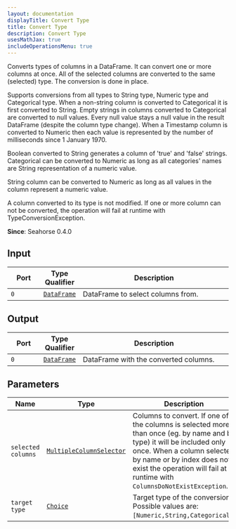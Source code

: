 ```yaml
---
layout: documentation
displayTitle: Convert Type
title: Convert Type
description: Convert Type
usesMathJax: true
includeOperationsMenu: true
---
```


Converts types of columns in a DataFrame. It can convert one or more columns at once.
All of the selected columns are converted to the same (selected) type. The conversion is done in
place.

Supports conversions from all types to String type, Numeric type and Categorical type.
When a non-string column is converted to Categorical it is first converted to String.
Empty strings in columns converted to Categorical are converted to null values.
Every null value stays a null value in the result DataFrame (despite the column type change).
When a Timestamp column is converted to Numeric then each value is represented
by the number of milliseconds since 1 January 1970.

Boolean converted to String generates a column of 'true' and 'false' strings.
Categorical can be converted to Numeric as long as all categories' names are String representation
of a numeric value.

String column can be converted to Numeric as long as all values in the column represent a numeric value.

A column converted to its type is not modified.
If one or more column can not be converted,
the operation will fail at runtime with TypeConversionException.

**Since**: Seahorse 0.4.0

## Input

<table>
<thead>
<tr>
<th style="width:15%">Port</th>
<th style="width:15%">Type Qualifier</th>
<th style="width:70%">Description</th>
</tr>
</thead>
<tbody>
<tr>
<td><code>0</code></td>
<td><code><a href="../classes/dataframe.html">DataFrame</a></code></td>
<td>DataFrame to select columns from.</td>
</tr>
</tbody>
</table>

## Output

<table>
<thead>
<tr>
<th style="width:15%">Port</th>
<th style="width:15%">Type Qualifier</th>
<th style="width:70%">Description</th>
</tr>
</thead>
<tbody>
<tr>
<td><code>0</code></td>
<td><code><a href="../classes/dataframe.html">DataFrame</a></code></td>
<td>DataFrame with the converted columns.</td>
</tr>
</tbody>
</table>

## Parameters

<table class="table">
<thead>
<tr>
<th style="width:15%">Name</th>
<th style="width:15%">Type</th>
<th style="width:70%">Description</th>
</tr>
</thead>
<tbody>
<tr>
<td><code>selected columns</code></td>
<td><code><a href="../parameters.html#multiple_column_selector">MultipleColumnSelector</a></code></td>
<td>Columns to convert.
If one of the columns is selected more than once (eg. by name and by type)
it will be included only once. When a column selected by name
or by index does not exist the operation will fail at runtime with <code>ColumnsDoNotExistException</code>.</td>
</tr>
<tr>
<td><code>target type</code></td>
<td><code><a href="../parameters.html#single_choice">Choice</a></code></td>
<td>Target type of the conversion. Possible values are: <code>[Numeric,String,Categorical]</code>.</td>
</tr>
</tbody>
</table>

